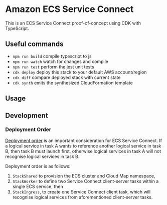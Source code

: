# Amazon ECS Service Connect

This is an ECS Service Connect proof-of-concept using CDK with TypeScript.

## Useful commands

* `npm run build`   compile typescript to js
* `npm run watch`   watch for changes and compile
* `npm run test`    perform the jest unit tests
* `cdk deploy`      deploy this stack to your default AWS account/region
* `cdk diff`        compare deployed stack with current state
* `cdk synth`       emits the synthesized CloudFormation template

## Usage

## Development

### Deployment Order

[Deployment order](https://docs.aws.amazon.com/AmazonECS/latest/developerguide/service-connect.html#service-connect-concepts-deploy) is an important consideration for ECS Service Connect. If a logical service in task A wants to reference another logical service in task B, then task B must launch first, otherwise logical services in task A will not recognise logical services in task B.

Deployment order is as follows:

1. `StackShared` to provision the ECS cluster and Cloud Map namespace,
1. `StackWorker` to define two Service Connect client-server tasks within a single ECS service, then
1. `StackIngress`, to create one Service Connect client task, which will recognise logical services from aforementioned client-server tasks.
